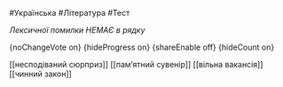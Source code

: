 #Українська #Література #Тест

*Лексичної помилки НЕМАЄ в рядку*

{noChangeVote on}
{hideProgress on}
{shareEnable off}
{hideCount on}

[[несподіваний сюрприз]]
[[пам’ятний сувенір]]
[[вільна вакансія]]
[[чинний закон]]
